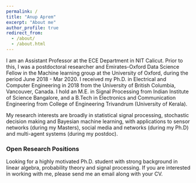 ```yaml
---
permalink: /
title: "Anup Aprem"
excerpt: "About me"
author_profile: true
redirect_from: 
  - /about/
  - /about.html
---
```


I am an Assistant Professor at the ECE Department in NIT Calicut. Prior to this, I was a postdoctoral researcher and Emirates-Oxford Data Science Fellow in the Machine learning group at the University of Oxford, during the period June 2018 - Mar 2020. I received my Ph.D. in Electrical and Computer Engineering in 2018 from the University of British Columbia, Vancouver, Canada. I hold an M.E. in Signal Processing from Indian Institute of Science Bangalore, and a B.Tech in Electronics and Communication Engineering from  College of Engineering Trivandrum (University of Kerala).

My research interests are broadly in statistical signal processing, stochastic decision making and Bayesian machine learning, with applications to sensor networks (during my Masters), social media and networks (during my Ph.D) and multi-agent systems (during my postdoc). 




### Open Research Positions
Looking for a highly motivated Ph.D. student with strong background in linear algebra, probability theory and signal processing. If you are interested in working with me, please send me an email along with your CV. 
